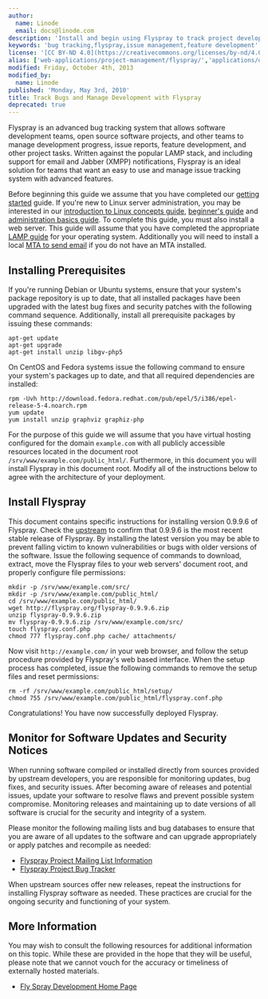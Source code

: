 ```yaml
---
author:
  name: Linode
  email: docs@linode.com
description: 'Install and begin using Flyspray to track project development.'
keywords: 'bug tracking,flyspray,issue management,feature development'
license: '[CC BY-ND 4.0](https://creativecommons.org/licenses/by-nd/4.0)'
alias: ['web-applications/project-management/flyspray/','applications/development/track-bugs-and-manage-development-with-flyspray/']
modified: Friday, October 4th, 2013
modified_by:
  name: Linode
published: 'Monday, May 3rd, 2010'
title: Track Bugs and Manage Development with Flyspray
deprecated: true
---
```


Flyspray is an advanced bug tracking system that allows software development teams, open source software projects, and other teams to manage development progress, issue reports, feature development, and other project tasks. Written against the popular LAMP stack, and including support for email and Jabber (XMPP) notifications, Flyspray is an ideal solution for teams that want an easy to use and manage issue tracking system with advanced features.

Before beginning this guide we assume that you have completed our [getting started](/docs/getting-started/) guide. If you're new to Linux server administration, you may be interested in our [introduction to Linux concepts guide](/docs/tools-reference/introduction-to-linux-concepts/), [beginner's guide](/docs/beginners-guide/) and [administration basics guide](/docs/using-linux/administration-basics). To complete this guide, you must also install a web server. This guide will assume that you have completed the appropriate [LAMP guide](/docs/lamp-guides/) for your operating system. Additionally you will need to install a local [MTA to send email](/docs/using-linux/administration-basics#sending_email_from_your_server) if you do not have an MTA installed.

Installing Prerequisites
------------------------

If you're running Debian or Ubuntu systems, ensure that your system's package repository is up to date, that all installed packages have been upgraded with the latest bug fixes and security patches with the following command sequence. Additionally, install all prerequisite packages by issuing these commands:

    apt-get update
    apt-get upgrade
    apt-get install unzip libgv-php5

On CentOS and Fedora systems issue the following command to ensure your system's packages up to date, and that all required dependencies are installed:

    rpm -Uvh http://download.fedora.redhat.com/pub/epel/5/i386/epel-release-5-4.noarch.rpm
    yum update
    yum install unzip graphviz graphiz-php

For the purpose of this guide we will assume that you have virtual hosting configured for the domain `example.com` with all publicly accessible resources located in the document root `/srv/www/example.com/public_html/`. Furthermore, in this document you will install Flyspray in this document root. Modify all of the instructions below to agree with the architecture of your deployment.

Install Flyspray
----------------

This document contains specific instructions for installing version 0.9.9.6 of Flyspray. Check the [upstream](http://flyspray.org/download) to confirm that 0.9.9.6 is the most recent stable release of Flyspray. By installing the latest version you may be able to prevent falling victim to known vulnerabilities or bugs with older versions of the software. Issue the following sequence of commands to download, extract, move the Flyspray files to your web servers' document root, and properly configure file permissions:

    mkdir -p /srv/www/example.com/src/
    mkdir -p /srv/www/example.com/public_html/
    cd /srv/www/example.com/public_html/
    wget http://flyspray.org/flyspray-0.9.9.6.zip
    unzip flyspray-0.9.9.6.zip
    mv flyspray-0.9.9.6.zip /srv/www/example.com/src/
    touch flyspray.conf.php
    chmod 777 flyspray.conf.php cache/ attachments/

Now visit `http://example.com/` in your web browser, and follow the setup procedure provided by Flyspray's web based interface. When the setup process has completed, issue the following commands to remove the setup files and reset permissions:

    rm -rf /srv/www/example.com/public_html/setup/
    chmod 755 /srv/www/example.com/public_html/flyspray.conf.php

Congratulations! You have now successfully deployed Flyspray.

Monitor for Software Updates and Security Notices
-------------------------------------------------

When running software compiled or installed directly from sources provided by upstream developers, you are responsible for monitoring updates, bug fixes, and security issues. After becoming aware of releases and potential issues, update your software to resolve flaws and prevent possible system compromise. Monitoring releases and maintaining up to date versions of all software is crucial for the security and integrity of a system.

Please monitor the following mailing lists and bug databases to ensure that you are aware of all updates to the software and can upgrade appropriately or apply patches and recompile as needed:

-   [Flyspray Project Mailing List Information](http://flyspray.org/mailing_list)
-   [Flyspray Project Bug Tracker](http://bugs.flyspray.org/)

When upstream sources offer new releases, repeat the instructions for installing Flyspray software as needed. These practices are crucial for the ongoing security and functioning of your system.

More Information
----------------

You may wish to consult the following resources for additional information on this topic. While these are provided in the hope that they will be useful, please note that we cannot vouch for the accuracy or timeliness of externally hosted materials.

- [Fly Spray Development Home Page](http://flyspray.org/fly)



